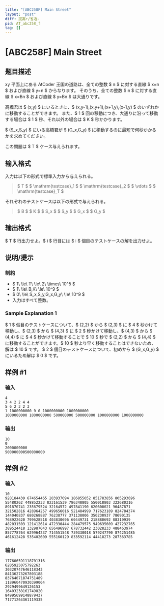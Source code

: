 ```yaml
---
title: "[ABC258F] Main Street"
layout: "post"
diff: 提高+/省选-
pid: AT_abc258_f
tag: []
---
```


# [ABC258F] Main Street

## 题目描述

[problemUrl]: https://atcoder.jp/contests/abc258/tasks/abc258_f

xy 平面上にある AtCoder 王国の道路は、全ての整数 $ n $ に対する直線 $ x=n $ および直線 $ y=n $ からなります。 そのうち、全ての整数 $ n $ に対する直線 $ x=Bn $ および直線 $ y=Bn $ は大通りです。

高橋君は $ (x,y) $ にいるときに、$ (x,y-1),(x,y+1),(x+1,y),(x-1,y) $ のいずれかに移動することができます。 また、$ 1 $ 回の移動につき、大通りに沿って移動する場合は $ 1 $ 秒、それ以外の場合は $ K $ 秒かかります。

$ (S_x,S_y) $ にいる高橋君が $ (G_x,G_y) $ に移動するのに最短で何秒かかるかを求めてください。

この問題は $ T $ ケース与えられます。

## 输入格式

入力は以下の形式で標準入力から与えられる。

> $ T $ $ \mathrm{testcase}_1 $ $ \mathrm{testcase}_2 $ $ \vdots $ $ \mathrm{testcase}_T $

それぞれのテストケースは以下の形式で与えられる。

> $ B $ $ K $ $ S_x $ $ S_y $ $ G_x $ $ G_y $

## 输出格式

$ T $ 行出力せよ。$ i $ 行目には $ i $ 個目のテストケースの解を出力せよ。

## 说明/提示

### 制約

- $ 1\ \le\ T\ \le\ 2\ \times\ 10^5 $
- $ 1\ \le\ B,K\ \le\ 10^9 $
- $ 0\ \le\ S_x,S_y,G_x,G_y\ \le\ 10^9 $
- 入力はすべて整数。

### Sample Explanation 1

$ 1 $ 個目のテストケースについて、$ (2,2) $ から $ (2,3) $ に $ 4 $ 秒かけて移動し、$ (2,3) $ から $ (4,3) $ に $ 2 $ 秒かけて移動し、$ (4,3) $ から $ (4,4) $ に $ 4 $ 秒かけて移動することで $ 10 $ 秒で $ (2,2) $ から $ (4,4) $ に移動することができます。$ 10 $ 秒より早く移動することはできないため、解は $ 10 $ です。 $ 2 $ 個目のテストケースについて、初めから $ (G_x,G_y) $ にいるため解は $ 0 $ です。

## 样例 #1

### 输入

```
4
3 4 2 2 4 4
5 6 2 3 2 3
1 1000000000 0 0 1000000000 1000000000
1000000000 1000000000 500000000 500000000 1000000000 1000000000
```

### 输出

```
10
0
2000000000
500000000500000000
```

## 样例 #2

### 输入

```
10
928184439 674654465 203937094 186855052 851783856 805293696
55480262 448852233 823161539 786348805 550018803 322680316
891870741 235679524 32164572 497841190 620600021 96487871
321502816 428964257 499656016 521484999 717623189 824784374
144040837 680268887 76238777 371138006 350230937 78690135
768922620 799628518 403830696 60449731 218880692 88319939
482031503 121412614 472330444 284479575 949635609 427232765
389524418 132987043 656496997 678732442 23028233 488463974
857778764 629964237 714551548 739330018 579247790 874251485
461612428 535402609 555160129 833592114 44418273 287363785
```

### 输出

```
177606591118701316
6205925075792263
30320747646118343
84136273267803188
83764071874751489
118960470930399064
2929499649126153
16403238161749820
84995699148879437
71771264361119335
```

